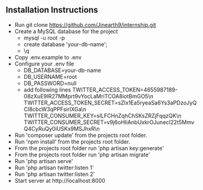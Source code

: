 ## Installation Instructions

- Run git clone https://github.com/Jinearth9/internship.git
- Create a MySQL database for the project
    - mysql -u root -p
    - create database 'your-db-name';
    - \q
- Copy .env.example to .env
- Configure your .env file
    - DB_DATABASE=your-db-name
    - DB_USERNAME=root
    - DB_PASSWORD=null
    - add following lines
        TWITTER_ACCESS_TOKEN=4655987189-08zXuE9IR27MMprt9vYocLaMriTCOA8iotBmGO5\n
        TWITTER_ACCESS_TOKEN_SECRET=sZlx1Ea5ryeaSa6Ys3aPDzoJyQCl8cbcW3qPPFsirIXGa\n
        TWITTER_CONSUMER_KEY=sILFCHnZqhChSKsZRZjFqqzQK\n
        TWITTER_CONSUMER_SECRET=v9j6oHliAnbUxkrOJunecI22t5MmvQ4CyRuQy0iUSKx9MSJhxR\n
- Run 'composer update' from the projects root folder.
- Run 'npm install' from the projects root folder.
- From the projects root folder run 'php artisan key:generate'
- From the projects root folder run 'php artisan migrate'
- Run 'php artisan serve'
- Run 'php artisan twitter:listen 1'
- Run 'php artisan twitter:listen 2'
- Start server at http://localhost:8000
